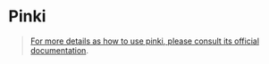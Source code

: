 # Pinki
> [For more details as how to use pinki, please consult its official documentation](https://www.npmjs.com/package/@absolunet/pinki).
